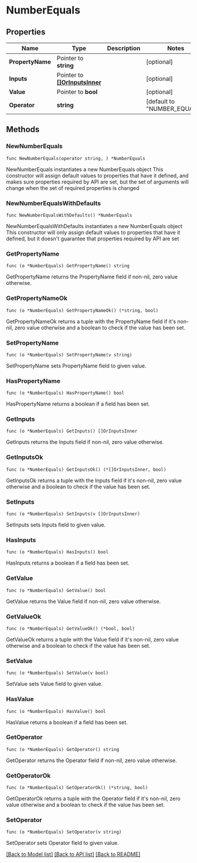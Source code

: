 # NumberEquals

## Properties

Name | Type | Description | Notes
------------ | ------------- | ------------- | -------------
**PropertyName** | Pointer to **string** |  | [optional] 
**Inputs** | Pointer to [**[]OrInputsInner**](OrInputsInner.md) |  | [optional] 
**Value** | Pointer to **bool** |  | [optional] 
**Operator** | **string** |  | [default to "NUMBER_EQUALS"]

## Methods

### NewNumberEquals

`func NewNumberEquals(operator string, ) *NumberEquals`

NewNumberEquals instantiates a new NumberEquals object
This constructor will assign default values to properties that have it defined,
and makes sure properties required by API are set, but the set of arguments
will change when the set of required properties is changed

### NewNumberEqualsWithDefaults

`func NewNumberEqualsWithDefaults() *NumberEquals`

NewNumberEqualsWithDefaults instantiates a new NumberEquals object
This constructor will only assign default values to properties that have it defined,
but it doesn't guarantee that properties required by API are set

### GetPropertyName

`func (o *NumberEquals) GetPropertyName() string`

GetPropertyName returns the PropertyName field if non-nil, zero value otherwise.

### GetPropertyNameOk

`func (o *NumberEquals) GetPropertyNameOk() (*string, bool)`

GetPropertyNameOk returns a tuple with the PropertyName field if it's non-nil, zero value otherwise
and a boolean to check if the value has been set.

### SetPropertyName

`func (o *NumberEquals) SetPropertyName(v string)`

SetPropertyName sets PropertyName field to given value.

### HasPropertyName

`func (o *NumberEquals) HasPropertyName() bool`

HasPropertyName returns a boolean if a field has been set.

### GetInputs

`func (o *NumberEquals) GetInputs() []OrInputsInner`

GetInputs returns the Inputs field if non-nil, zero value otherwise.

### GetInputsOk

`func (o *NumberEquals) GetInputsOk() (*[]OrInputsInner, bool)`

GetInputsOk returns a tuple with the Inputs field if it's non-nil, zero value otherwise
and a boolean to check if the value has been set.

### SetInputs

`func (o *NumberEquals) SetInputs(v []OrInputsInner)`

SetInputs sets Inputs field to given value.

### HasInputs

`func (o *NumberEquals) HasInputs() bool`

HasInputs returns a boolean if a field has been set.

### GetValue

`func (o *NumberEquals) GetValue() bool`

GetValue returns the Value field if non-nil, zero value otherwise.

### GetValueOk

`func (o *NumberEquals) GetValueOk() (*bool, bool)`

GetValueOk returns a tuple with the Value field if it's non-nil, zero value otherwise
and a boolean to check if the value has been set.

### SetValue

`func (o *NumberEquals) SetValue(v bool)`

SetValue sets Value field to given value.

### HasValue

`func (o *NumberEquals) HasValue() bool`

HasValue returns a boolean if a field has been set.

### GetOperator

`func (o *NumberEquals) GetOperator() string`

GetOperator returns the Operator field if non-nil, zero value otherwise.

### GetOperatorOk

`func (o *NumberEquals) GetOperatorOk() (*string, bool)`

GetOperatorOk returns a tuple with the Operator field if it's non-nil, zero value otherwise
and a boolean to check if the value has been set.

### SetOperator

`func (o *NumberEquals) SetOperator(v string)`

SetOperator sets Operator field to given value.



[[Back to Model list]](../README.md#documentation-for-models) [[Back to API list]](../README.md#documentation-for-api-endpoints) [[Back to README]](../README.md)


